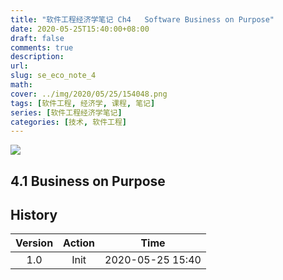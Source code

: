 ```yaml
---
title: "软件工程经济学笔记 Ch4   Software Business on Purpose"
date: 2020-05-25T15:40:00+08:00
draft: false
comments: true
description: 
url:
slug: se_eco_note_4
math: 
cover: ../img/2020/05/25/154048.png
tags: [软件工程, 经济学, 课程, 笔记]
series: [软件工程经济学笔记]
categories: [技术, 软件工程]
---
```


![](../img/2020/05/25/154048.png)

## 4.1 Business on Purpose

## History

|Version| Action|Time|
|:-------:|:--------:|:-----------:|
|1.0|Init|2020-05-25 15:40|